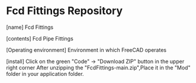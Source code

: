 # Fcd Fittings Repository

[name] Fcd Fittings

[contents] Fcd Pipe Fittings

[Operating environment] Environment in which FreeCAD operates

[install] Click on the green "Code" → "Download ZIP" button in the upper right corner
After unzipping  the "FcdFittings-main.zip",Place it in the "Mod" folder in your application folder.
